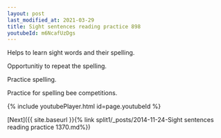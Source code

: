 ```yaml
---
layout: post
last_modified_at: 2021-03-29
title: Sight sentences reading practice 898
youtubeId: m6NcafUzDgs
---
```

 
 
Helps to learn sight words and their spelling.

Opportunitiy to repeat the spelling. 

Practice spelling. 
 
Practice for spelling bee competitions. 
 
{% include youtubePlayer.html id=page.youtubeId %}
 
 

[Next]({{ site.baseurl }}{% link  split1/_posts/2014-11-24-Sight sentences reading practice 1370.md%})
 

